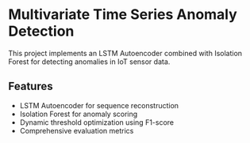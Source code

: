 # Multivariate Time Series Anomaly Detection

This project implements an LSTM Autoencoder combined with Isolation Forest for detecting anomalies in IoT sensor data.

## Features
- LSTM Autoencoder for sequence reconstruction
- Isolation Forest for anomaly scoring
- Dynamic threshold optimization using F1-score
- Comprehensive evaluation metrics


